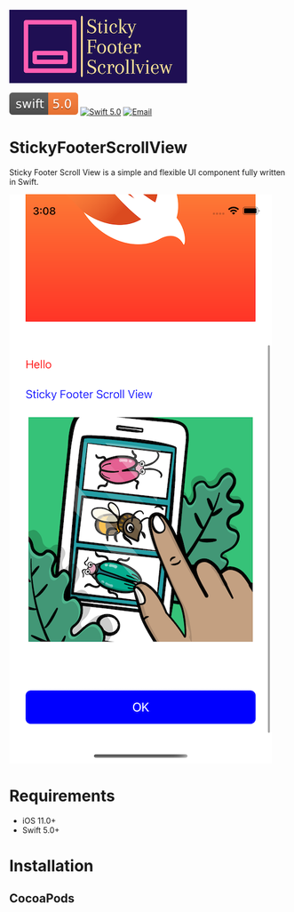 ![LOGO](https://github.com/fanta1ty/StickyFooterScrollView/blob/master/logo.png)

![Language](https://github.com/fanta1ty/StickyFooterScrollView/blob/master/Badge/swift-5.0-orange.svg)
[![Swift 5.0](https://img.shields.io/badge/Swift-5.0-brightgreen)](https://developer.apple.com/swift/)
[![Email](https://img.shields.io/badge/contact-@thinhnguyen12389@gmail.com-blue)](thinhnguyen12389@gmail.com)

# StickyFooterScrollView

Sticky Footer Scroll View is a simple and flexible UI component fully written in Swift.

![alt text](https://github.com/fanta1ty/StickyFooterScrollView/blob/master/Screenshot.png)

# Requirements
* iOS 11.0+
* Swift 5.0+

# Installation

## CocoaPods
